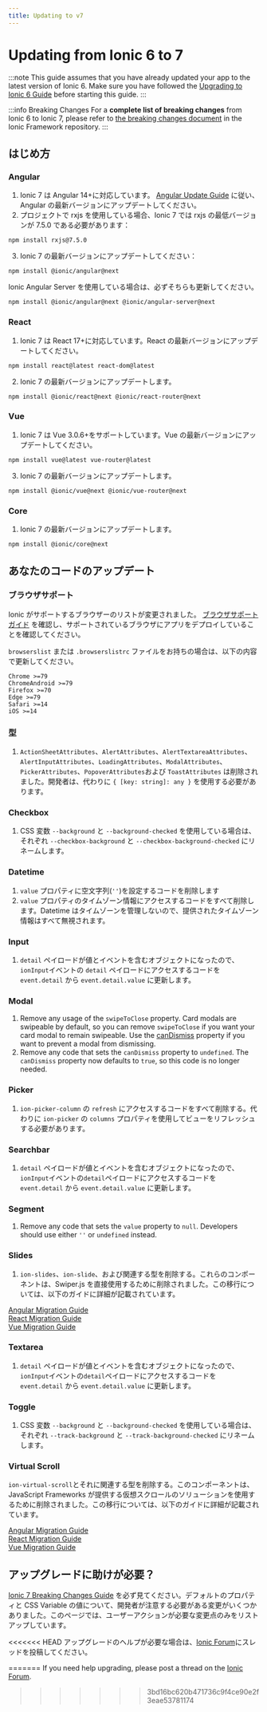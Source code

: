 ```yaml
---
title: Updating to v7
---
```


# Updating from Ionic 6 to 7

:::note
This guide assumes that you have already updated your app to the latest version of Ionic 6. Make sure you have followed the [Upgrading to Ionic 6 Guide](./6-0) before starting this guide.
:::

:::info Breaking Changes
For a **complete list of breaking changes** from Ionic 6 to Ionic 7, please refer to [the breaking changes document](https://github.com/ionic-team/ionic-framework/blob/feature-7.0/BREAKING.md#version-7x) in the Ionic Framework repository.
:::

## はじめ方

### Angular

1. Ionic 7 は Angular 14+に対応しています。 [Angular Update Guide](https://update.angular.io/) に従い、Angular の最新バージョンにアップデートしてください。
2. プロジェクトで rxjs を使用している場合、Ionic 7 では rxjs の最低バージョンが 7.5.0 である必要があります：

```shell
npm install rxjs@7.5.0
```

3. Ionic 7 の最新バージョンにアップデートしてください：

```shell
npm install @ionic/angular@next
```

Ionic Angular Server を使用している場合は、必ずそちらも更新してください。

```shell
npm install @ionic/angular@next @ionic/angular-server@next
```

### React

1. Ionic 7 は React 17+に対応しています。React の最新バージョンにアップデートしてください。

```shell
npm install react@latest react-dom@latest
```

2. Ionic 7 の最新バージョンにアップデートします。

```shell
npm install @ionic/react@next @ionic/react-router@next
```

### Vue

1. Ionic 7 は Vue 3.0.6+をサポートしています。Vue の最新バージョンにアップデートしてください。

```shell
npm install vue@latest vue-router@latest
```

3. Ionic 7 の最新バージョンにアップデートします。

```shell
npm install @ionic/vue@next @ionic/vue-router@next
```

### Core

1. Ionic 7 の最新バージョンにアップデートします。

```shell
npm install @ionic/core@next
```

## あなたのコードのアップデート

### ブラウザサポート

Ionic がサポートするブラウザーのリストが変更されました。 [ブラウザサポートガイド](../reference/browser-support) を確認し、サポートされているブラウザにアプリをデプロイしていることを確認してください。

`browserslist` または `.browserslistrc` ファイルをお持ちの場合は、以下の内容で更新してください。

```
Chrome >=79
ChromeAndroid >=79
Firefox >=70
Edge >=79
Safari >=14
iOS >=14
```

### 型

1.  `ActionSheetAttributes`、`AlertAttributes`、`AlertTextareaAttributes`、`AlertInputAttributes`、`LoadingAttributes`、`ModalAttributes`、`PickerAttributes`、`PopoverAttributes`および `ToastAttributes` は削除されました。開発者は、代わりに `{ [key: string]: any }` を使用する必要があります。

### Checkbox

1. CSS 変数 `--background` と `--background-checked` を使用している場合は、それぞれ `--checkbox-background` と `--checkbox-background-checked` にリネームします。

### Datetime

1. `value` プロパティに空文字列(`''`)を設定するコードを削除します
2. `value` プロパティのタイムゾーン情報にアクセスするコードをすべて削除します。Datetime はタイムゾーンを管理しないので、提供されたタイムゾーン情報はすべて無視されます。

### Input

1. `detail` ペイロードが値とイベントを含むオブジェクトになったので、`ionInput`イベントの `detail` ペイロードにアクセスするコードを `event.detail` から `event.detail.value` に更新します。

### Modal

1. Remove any usage of the `swipeToClose` property. Card modals are swipeable by default, so you can remove `swipeToClose` if you want your card modal to remain swipeable. Use the [canDismiss](https://ionicframework.com/docs/api/modal#preventing-a-modal-from-dismissing) property if you want to prevent a modal from dismissing.
2. Remove any code that sets the `canDismiss` property to `undefined`. The `canDismiss` property now defaults to `true`, so this code is no longer needed.

### Picker

1. `ion-picker-column` の `refresh` にアクセスするコードをすべて削除する。代わりに `ion-picker` の `columns` プロパティを使用してビューをリフレッシュする必要があります。

### Searchbar

1. `detail` ペイロードが値とイベントを含むオブジェクトになったので、`ionInput`イベントの`detail`ペイロードにアクセスするコードを `event.detail` から `event.detail.value` に更新します。

### Segment

1. Remove any code that sets the `value` property to `null`. Developers should use either `''` or `undefined` instead.

### Slides

1. `ion-slides`、`ion-slide`、および関連する型を削除する。これらのコンポーネントは、Swiper.js を直接使用するために削除されました。この移行については、以下のガイドに詳細が記載されています。

[Angular Migration Guide](https://ionicframework.com/docs/angular/slides)<br />
[React Migration Guide](https://ionicframework.com/docs/react/slides)<br />
[Vue Migration Guide](https://ionicframework.com/docs/vue/slides)

### Textarea

1. `detail` ペイロードが値とイベントを含むオブジェクトになったので、`ionInput`イベントの`detail`ペイロードにアクセスするコードを `event.detail` から `event.detail.value` に更新します。

### Toggle

1. CSS 変数 `--background` と `--background-checked` を使用している場合は、それぞれ `--track-background` と `--track-background-checked` にリネームします。

### Virtual Scroll

`ion-virtual-scroll`とそれに関連する型を削除する。このコンポーネントは、JavaScript Frameworks が提供する仮想スクロールのソリューションを使用するために削除されました。この移行については、以下のガイドに詳細が記載されています。

[Angular Migration Guide](https://ionicframework.com/docs/angular/virtual-scroll)<br />
[React Migration Guide](https://ionicframework.com/docs/react/virtual-scroll)<br />
[Vue Migration Guide](https://ionicframework.com/docs/vue/virtual-scroll)

## アップグレードに助けが必要？

[Ionic 7 Breaking Changes Guide](https://github.com/ionic-team/ionic-framework/blob/feature-7.0/BREAKING.md#version-7x) を必ず見てください。デフォルトのプロパティと CSS Variable の値について、開発者が注意する必要がある変更がいくつかありました。このページでは、ユーザーアクションが必要な変更点のみをリストアップしています。

<<<<<<< HEAD
アップグレードのヘルプが必要な場合は、[Ionic Forum](https://forum.ionicframework.com/)にスレッドを投稿してください。

=======
If you need help upgrading, please post a thread on the [Ionic Forum](https://forum.ionicframework.com/).

> > > > > > > 3bd16bc620b471736c9f4ce90e2f3eae53781174
